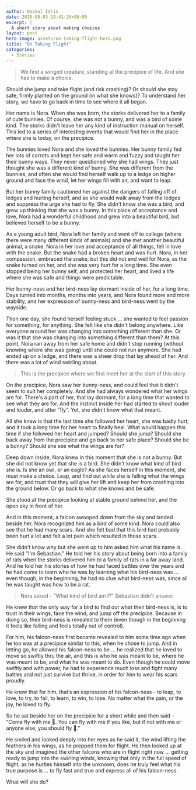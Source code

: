 ```yaml
---
author: Nazmul Idris
date: 2016-09-03 18:41:26+00:00
excerpt: |
  A short story about making choices
layout: post
hero-image: assets/on-taking-flight-hero.png
title: "On Taking Flight"
categories:
  - Stories
---
```


> We find a winged creature, standing at the precipice of life. And she has to make a choice.

Should she jump and take flight (and risk crashing)? Or should she stay safe, firmly planted on the
ground (in what she knows)? To understand her story, we have to go back in time to see where it all
began.

Her name is Nora. When she was born, the storks delivered her to a family of cute bunnies. Of
course, she was not a bunny, and was a bird of some kind. The storks didn't leave her any kind of
instruction manual on herself. This led to a series of interesting events that would find her in the
place where she is today, on the precipice.

The bunnies loved Nora and she loved the bunnies. Her bunny family fed her lots of carrots and kept
her safe and warm and fuzzy and taught her their bunny ways. They never questioned why she had
wings. They just thought she was a different kind of bunny. She was different from the bunnies, and
often she would find herself walk up to a ledge on higher ground and face the wind, let her wings
fill with air, and want to leap.

But her bunny family cautioned her against the dangers of falling off of ledges and hurting herself,
and so she would walk away from the ledges and suppress the urge she had to fly. She didn't know she
was a bird, and grew up thinking that she was a bunny. In this place of acceptance and love, Nora
had a wonderful childhood and grew into a beautiful bird, but believed herself to be a bunny.

As a young adult bird, Nora left her family and went off to college (where there were many different
kinds of animals) and she met another beautiful animal, a snake. Nora in her love and acceptance of
all things, fell in love with the snake. But the snake had a broken heart and was hurt. Nora, in her
compassion, embraced the snake, but this did not end well for Nora, as the snake turned on her, and
she was very hurt for a long time. She even stopped being her bunny self, and protected her heart,
and lived a life where she was safe and things were predictable.

Her bunny-ness and her bird-ness lay dormant inside of her, for a long time. Days turned into
months, months into years, and Nora found more and more stability, and her expression of bunny-ness
and bird-ness went by the wayside.

Then one day, she found herself feeling stuck ... she wanted to feel passion for something, for
anything. She felt like she didn't belong anywhere. Like everyone around her was changing into
something different than she. Or was it that she was changing into something different than them? At
this point, Nora ran away from her safe home and didn't stop running (without knowing where she was
going) until she could not run anymore. She had ended up on a ledge, and there was a sheer drop that
lay ahead of her. And there was a lot of wind swirling about.

> This is the precipice where we first meet her at the start of this story.

On the precipice, Nora saw her bunny-ness, and could feel that it didn't seem to suit her
completely. And she had always wondered what her wings are for. There's a part of her, that lay
dormant, for a long time that wanted to see what they are for. And the instinct inside her had
started to shout louder and louder, and utter "fly". Yet, she didn't know what that meant.

All she knew is that the last time she followed her heart, she was badly hurt, and it took a long
time for her heart to finally heal. What would happen this time if she followed her heart and
jumped? Should she jump? Should she back away from the precipice and go back to her safe place?
Should she be a bunny? Should she see what the wings are for?

Deep down inside, Nora knew in this moment that she is not a bunny. But she did not know yet that
she is a bird. She didn't know what kind of bird she is. Is she an owl, or an eagle? As she faces
herself in this moment, she must make a choice. Leap, and find out while she is falling what the
wings are for, and trust that they will give her lift and keep her from crashing into the ground
below. Or go back to what she knows and be safe.

She stood at the precipice looking at stable ground behind her, and the open sky in front of her.

And in this moment, a falcon swooped down from the sky and landed beside her. Nora recognized him as
a bird of some kind. Nora could also see that he had many scars. And she felt bad that this bird had
probably been hurt a lot and felt a lot pain which resulted in those scars.

She didn't know why but she went up to him asked him what his name is. He said "I'm Sebastian.” He
told her his story about being born into a family of rats when the storks delivered him to a family
of rats in a far away land. And he told her his stories of how he had faced battles over the years
and he had come to learn who he was by learning what his bird-ness was ... even though, in the
beginning, he had no clue what bird-ness was, since all he was taught was how to be a rat.

> Nora asked - "What kind of bird am I?" Sebastian didn't answer.

He knew that the only way for a bird to find out what their bird-ness is, is to trust in their
wings, face the wind, and jump off the precipice. Because in doing so, their bird-ness is revealed
to them (even though in the beginning it feels like falling and feels totally out of control).

For him, his falcon-ness first became revealed to him some time ago when he too was at a precipice
similar to this, when he chose to jump. And in letting go, he allowed his falcon-ness to be ... he
realized that he loved to move so swiftly thru the air, and this is who he was meant to be, where he
was meant to be, and what he was meant to do. Even though he could move swiftly and with power, he
had to experience much loss and fight many battles and not just survive but thrive, in order for him
to wear his scars proudly.

He knew that for him, that’s an expression of his falcon-ness - to leap, to love, to try, to fail,
to learn, to win, to lose. No matter what the pain, or the joy, he loved to fly.

So he sat beside her on the precipice for a short while and then said - “Come fly with me 🙂. You
can fly with me if you like, but if not with me or anyone else, you should fly 🙂.”

He smiled and looked deeply into her eyes as he said it, the wind lifting the feathers in his wings,
as he prepped them for flight. He then looked up at the sky and imagined the other falcons who are
in flight right now ... getting ready to jump into the swirling winds, knowing that only in the full
speed of flight, as he hurtles himself into the unknown, does he truly feel what his true purpose is
... to fly fast and true and express all of his falcon-ness.

What will she do?
